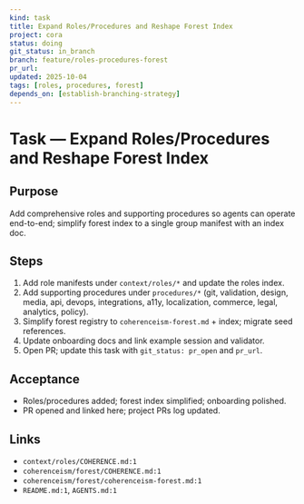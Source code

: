 ```yaml
---
kind: task
title: Expand Roles/Procedures and Reshape Forest Index
project: cora
status: doing
git_status: in_branch
branch: feature/roles-procedures-forest
pr_url: 
updated: 2025-10-04
tags: [roles, procedures, forest]
depends_on: [establish-branching-strategy]
---
```


# Task — Expand Roles/Procedures and Reshape Forest Index

## Purpose
Add comprehensive roles and supporting procedures so agents can operate end-to-end; simplify forest index to a single group manifest with an index doc.

## Steps
1. Add role manifests under `context/roles/*` and update the roles index.
2. Add supporting procedures under `procedures/*` (git, validation, design, media, api, devops, integrations, a11y, localization, commerce, legal, analytics, policy).
3. Simplify forest registry to `coherenceism-forest.md` + index; migrate seed references.
4. Update onboarding docs and link example session and validator.
5. Open PR; update this task with `git_status: pr_open` and `pr_url`.

## Acceptance
- Roles/procedures added; forest index simplified; onboarding polished.
- PR opened and linked here; project PRs log updated.

## Links
- `context/roles/COHERENCE.md:1`
- `coherenceism/forest/COHERENCE.md:1`
- `coherenceism/forest/coherenceism-forest.md:1`
- `README.md:1`, `AGENTS.md:1`

